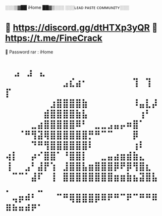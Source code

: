 ░░░▒▓██   iHome  ██▓▒░░░
░░░ʟᴇᴀᴅ ᴘᴀsᴛᴇ ᴄᴏᴍᴍᴜɴɪᴛʏ░░░


📣 https://discord.gg/dtHTXp3yQR
📣 https://t.me/FineCrack
=======================
🔑 Password rar : iHome

 ⠀ ⣠⠀⣰⠀⣄
⠀⠀⠀⠀⠀⠀⠀⠀⠀⣠⣎⣴⠂⠀⠀⠀⠀⠀⠀⠀⢹⠀⢹⠀⡏
⠀⠀⠀⠀⠀⠀⠀⣰⣿⣿⣿⣿⣷⠀⠀⠀⠀⠀⠀⠀⠸⣤⣇⡼
⠀⠀⠀⠀⠀⠀⣾⣿⣿⣿⣿⣷⣧⠀⠀⠀⠀⠀⠀⠀⠀⢰⠃
⠀⠀⠀⠀⣀⣴⣿⣿⣿⣿⣿⠿⠃⠀⣀⣀⣠⣤⡤⠶⣿⠁
⠀⠀⠈⠛⢻⣽⢿⣿⣿⣿⣿⣿⣿⡛⠛⠉⠉⠀⠀⠀⡿
⠀⠀⠀⠀⠙⠛⢻⣿⣿⣿⣿⣿⣿⠇⠀⠀⠀⠀⠀⠀⢰⠇
⢴⡇⠀⠀⡴⠊⣿⣿⠁⠘⣿⣿⡇⠀⠀⣀⣤⣴⣶⣾⣷⣄
⢸⠀⠀⣠⠃⣼⡟⢱⠀⣸⣿⣿⣧⣶⣿⣿⣿⡿⠟⡿⢻⣿⣆
⠀⠉⠉⠁⣼⠏⠀⢸⠀⣿⣿⣿⣿⣿⣿⣿⣿⣶⣶⣷⣦⣽⣿⣧⡀⠀⠀⠀⠀⣀
⠀⢤⡶⠾⠃⠀⠀⠀⠉⠛⢿⣿⣿⣿⡿⠿⠟⠛⠉⠟⠉⠛⠛⠿⠿⠷⠶⠾⠟⠁
=================================
